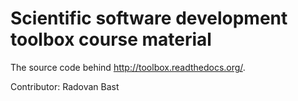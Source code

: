 

Scientific software development toolbox course material
=======================================================

The source code behind http://toolbox.readthedocs.org/.

Contributor: Radovan Bast
